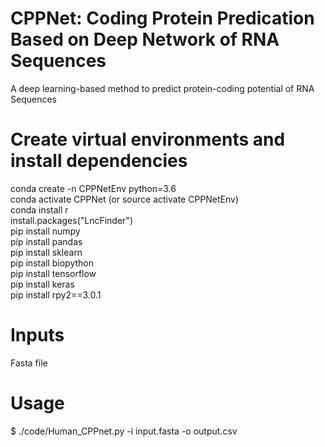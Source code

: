 # CPPNet: Coding Protein Predication Based on Deep Network of RNA Sequences  
A deep learning-based method to predict protein-coding potential of RNA Sequences
# Create virtual environments and install dependencies
conda create -n CPPNetEnv python=3.6  
conda activate CPPNet (or source activate CPPNetEnv)  
conda install r  
install.packages("LncFinder")  
pip install numpy  
pip install pandas  
pip install sklearn  
pip install biopython  
pip install tensorflow  
pip install keras  
pip install rpy2==3.0.1  
# Inputs
Fasta file
# Usage
$ ./code/Human_CPPnet.py -i input.fasta -o output.csv
